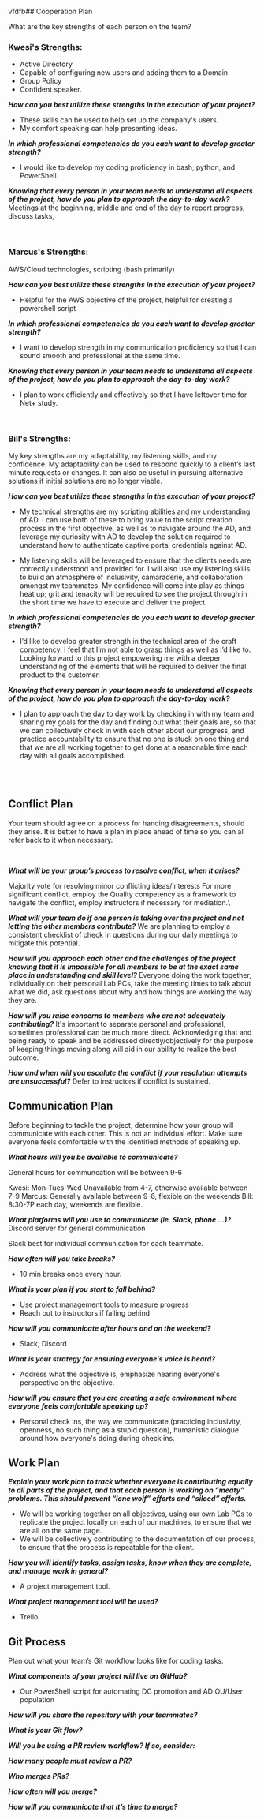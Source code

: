 vfdfb## Cooperation Plan

What are the key strengths of each person on the team?



### **Kwesi's Strengths:** 
* Active Directory 
* Capable of configuring new users and adding them to a Domain
* Group Policy
* Confident speaker.

**_How can you best utilize these strengths in the execution of your project?_**
* These skills can be used to help set up the company's users.  
* My comfort speaking can help presenting ideas.


**_In which professional competencies do you each want to develop greater strength?_**
* I would like to develop my coding proficiency in bash, python, and PowerShell.

**_Knowing that every person in your team needs to understand all aspects of the project, how do you plan to approach the day-to-day work?_**
Meetings at the beginning, middle and end of the day to report progress, discuss tasks, 

<br>


### **Marcus's Strengths:** 
AWS/Cloud technologies, scripting (bash primarily)

**_How can you best utilize these strengths in the execution of your project?_**
* Helpful for the AWS objective of the project, helpful for creating a powershell script


**_In which professional competencies do you each want to develop greater strength?_**
* I want to develop strength in my communication proficiency so that I can sound smooth and professional at the same time.

**_Knowing that every person in your team needs to understand all aspects of the project, how do you plan to approach the day-to-day work?_**
* I plan to work efficiently and effectively so that I have leftover time for Net+ study.
 
 
 <br>
 
 
### **Bill's Strengths:** 
My key strengths are my adaptability, my listening skills, and my confidence. My adaptability can be used to respond quickly to a client’s last minute requests or changes.  It can also be useful in pursuing alternative solutions if initial solutions are no longer viable.  
 
**_How can you best utilize these strengths in the execution of your project?_**
* My technical strengths are my scripting abilities and my understanding of AD.  I can use both of these to bring value to the script creation process in the first objective, as well as to navigate around the AD, and leverage my curiosity with AD to develop the solution required to understand how to authenticate captive portal credentials against AD.
 
* My listening skills will be leveraged to ensure that the clients needs are correctly understood and provided for. I will also use my listening skills to build an atmosphere of inclusivity, camaraderie, and collaboration amongst my teammates. My confidence will come into play as things heat up; grit and tenacity will be required to see the project through in the short time we have to execute and deliver the project. 


**_In which professional competencies do you each want to develop greater strength?_**
* I’d like to develop greater strength in the technical area of the craft competency. I feel that I’m not able to grasp things as well as I’d like to.  Looking forward to this project empowering me with a deeper understanding of the elements that will be required to deliver the final product to the customer.

**_Knowing that every person in your team needs to understand all aspects of the project, how do you plan to approach the day-to-day work?_**
* I plan to approach the day to day work by checking in with my team and sharing my goals for the day and finding out what their goals are, so that we can collectively check in with each other about our progress, and practice accountability to ensure that no one is stuck on one thing and that we are all working together to get done at a reasonable time each day with all goals accomplished.
 
 <br><br>
 
## Conflict Plan
Your team should agree on a process for handing disagreements, should they arise. It is better to have a plan in place ahead of time so you can all refer back to it when necessary.

<br>

**_What will be your group’s process to resolve conflict, when it arises?_**

Majority vote for resolving minor conflicting ideas/interests
For more significant conflict, employ the Quality competency as a framework to navigate the conflict, employ instructors if necessary for mediation.\


**_What will your team do if one person is taking over the project and not letting the other members contribute?_**
We are planning to employ a consistent checklist of check in questions during our daily meetings to mitigate this potential.


**_How will you approach each other and the challenges of the project knowing that it is impossible for all members to be at the exact same place in understanding and skill level?_**
Everyone doing the work together, individually on their personal Lab PCs, take the meeting times to talk about what we did, ask questions about why and how things are working the way they are.



**_How will you raise concerns to members who are not adequately contributing?_**
It's important to separate personal and professional, sometimes professional can be much more direct. Acknowledging that and being ready to speak and be addressed directly/objectively for the purpose of keeping things moving along will aid in our ability to realize the best outcome.



**_How and when will you escalate the conflict if your resolution attempts are unsuccessful?_**
Defer to instructors if conflict is sustained.


## Communication Plan
Before beginning to tackle the project, determine how your group will communicate with each other. This is not an individual effort. Make sure everyone feels comfortable with the identified methods of speaking up.


**_What hours will you be available to communicate?_**

General hours for communcation will be between 9-6 

Kwesi:  Mon-Tues-Wed Unavailable from 4-7, otherwise available between 7-9 
Marcus: Generally available between 9-6, flexible on the weekends
Bill: 8:30-7P each day, weekends are flexible.

**_What platforms will you use to communicate (ie. Slack, phone …)?_**
Discord server for general communication

Slack best for individual communication for each teammate.

**_How often will you take breaks?_**
* 10 min breaks once every hour.

**_What is your plan if you start to fall behind?_**
* Use project management tools to measure progress
* Reach out to instructors if falling behind

**_How will you communicate after hours and on the weekend?_**
* Slack, Discord

**_What is your strategy for ensuring everyone’s voice is heard?_**
* Address what the objective is, emphasize hearing everyone's perspective on the objective.


**_How will you ensure that you are creating a safe environment where everyone feels comfortable speaking up?_**
* Personal check ins, the way we communicate (practicing inclusivity, openness, no such thing as a stupid question), humanistic dialogue around how everyone's doing during check ins.



## Work Plan
**_Explain your work plan to track whether everyone is contributing equally to all parts of the project, and that each person is working on “meaty” problems. This should prevent “lone wolf” efforts and “siloed” efforts._**
* We will be working together on all objectives, using our own Lab PCs to replicate the project locally on each of our machines, to ensure that we are all on the same page.
* We will be collectively contributing to the documentation of our process, to ensure that the process is repeatable for the client.

**_How you will identify tasks, assign tasks, know when they are complete, and manage work in general?_**
* A project management tool.

**_What project management tool will be used?_**
* Trello


## Git Process
Plan out what your team’s Git workflow looks like for coding tasks.



**_What components of your project will live on GitHub?_**
* Our PowerShell script for automating DC promotion and AD OU/User population

**_How will you share the repository with your teammates?_**

**_What is your Git flow?_**

**_Will you be using a PR review workflow? If so, consider:_**

**_How many people must review a PR?_**

**_Who merges PRs?_**

**_How often will you merge?_**

**_How will you communicate that it’s time to merge?_**
